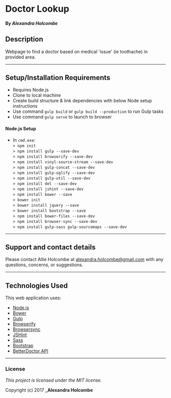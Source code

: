 # Doctor Lookup

#### By _**Alexandra Holcombe**_

## Description
Webpage to find a doctor based on medical 'issue' (ie toothache) in provided area.

***
## Setup/Installation Requirements
* Requires Node.js
* Clone to local machine
* Create build structure & link dependencies with below Node setup instructions
* Use command `gulp build` or `gulp build --production` to run Gulp tasks
* Use command `gulp serve` to launch to browser

#### Node.js Setup
* In `cmd.exe`:  
`> npm init`  
`> npm install gulp --save-dev`  
`> npm install browserify --save-dev`  
`> npm install vinyl-source-stream --save-dev`  
`> npm install gulp-concat --save-dev`  
`> npm install gulp-uglify --save-dev`  
`> npm install gulp-util --save-dev`  
`> npm install del --save-dev`  
`> npm install jshint --save-dev`  
`> npm install bower --save`  
`> bower init`  
`> bower install jquery --save`  
`> bower install bootstrap --save`  
`> npm install bower-files --save-dev`  
`> npm install browser-sync --save-dev`  
`> npm install gulp-sass gulp-sourcemaps --save-dev`  

***

## Support and contact details

Please contact Allie Holcombe at alexandra.holcombe@gmail.com with any questions, concerns, or suggestions.

***

## Technologies Used

This web application uses:
* [Node.js](https://nodejs.org/en/)
* [Bower](https://bower.io/)
* [Gulp](http://gulpjs.com/)
* [Browserify](http://browserify.org/)
* [Browsersync](https://www.browsersync.io/)
* [JSHint](http://jshint.com/)
* [Sass](http://sass-lang.com/)
* [Bootstrap](http://getbootstrap.com/)
* [BetterDoctor API](https://developer.betterdoctor.com/)

***

### License

*This project is licensed under the MIT license.*

Copyright (c) 2017 **_Alexandra Holcombe**
